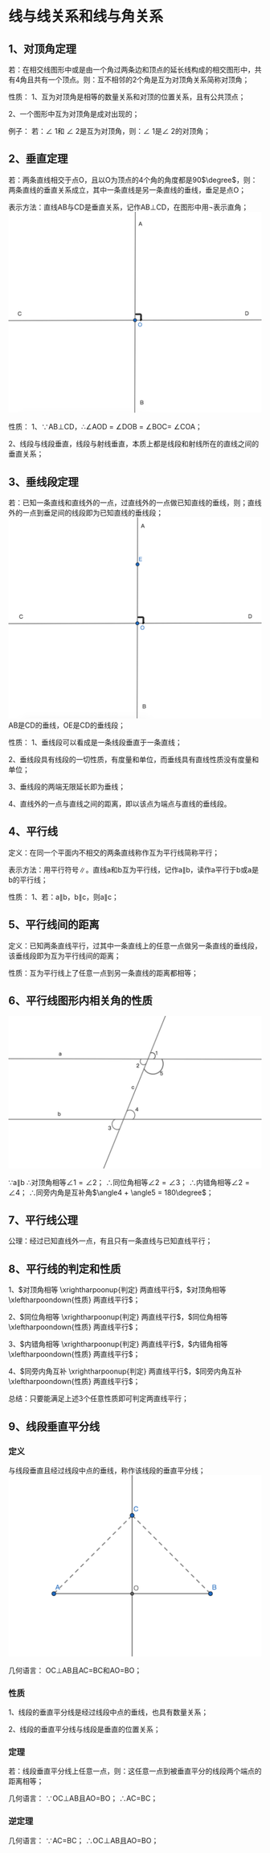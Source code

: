 # 线与线关系和线与角关系

## 1、对顶角定理
若：在相交线图形中或是由一个角过两条边和顶点的延长线构成的相交图形中，共有4角且共有一个顶点。则：互不相邻的2个角是互为对顶角关系简称对顶角；

性质：
1、互为对顶角是相等的数量关系和对顶的位置关系，且有公共顶点；

2、一个图形中互为对顶角是成对出现的；

例子：
若：$\angle$ 1和 $\angle$ 2是互为对顶角，则：$\angle$ 1是$\angle$ 2的对顶角；

##  2、垂直定理
若：两条直线相交于点O，且以O为顶点的4个角的角度都是90$\degree$，则：两条直线的垂直关系成立，其中一条直线是另一条直线的垂线，垂足是点O；

表示方法：直线AB与CD是垂直关系，记作AB$\bot$CD，在图形中用$\neg$表示直角；
![](../images/垂直01.png)

性质：
1、$\because$AB$\bot$CD，$\therefore$$\angle$AOD = $\angle$DOB = $\angle$BOC= $\angle$COA；

2、线段与线段垂直，线段与射线垂直，本质上都是线段和射线所在的直线之间的垂直关系；


## 3、垂线段定理
若：已知一条直线和直线外的一点，过直线外的一点做已知直线的垂线，则；直线外的一点到垂足间的线段即为已知直线的垂线段；
![](../images/垂直02.png)
AB是CD的垂线，OE是CD的垂线段；

性质：
1、垂线段可以看成是一条线段垂直于一条直线；

2、垂线段具有线段的一切性质，有度量和单位，而垂线具有直线性质没有度量和单位；

3、垂线段的两端无限延长即为垂线；

4、直线外的一点与直线之间的距离，即以该点为端点与直线的垂线段。

## 4、平行线
定义：在同一个平面内不相交的两条直线称作互为平行线简称平行；

表示方法：用平行符号$\parallel$。直线a和b互为平行线，记作a$\parallel$b，读作a平行于b或a是b的平行线；

性质：
1、若：a$\parallel$b，b$\parallel$c，则a$\parallel$c；

## 5、平行线间的距离
定义：已知两条直线平行，过其中一条直线上的任意一点做另一条直线的垂线段，该垂线段即为互为平行线间的距离；

性质：互为平行线上了任意一点到另一条直线的距离都相等；

## 6、平行线图形内相关角的性质
![](../images/平行01.png)

$\because$a$\parallel$b
$\therefore$对顶角相等$\angle1 = \angle2$；
$\therefore$同位角相等$\angle2 = \angle3$；
$\therefore$内错角相等$\angle2 = \angle4$；
$\therefore$同旁内角是互补角$\angle4 + \angle5 = 180\degree$；

## 7、平行线公理
公理：经过已知直线外一点，有且只有一条直线与已知直线平行；

## 8、平行线的判定和性质
1、$对顶角相等 \xrightharpoonup{判定} 两直线平行$，$对顶角相等 \xleftharpoondown{性质} 两直线平行$；

2、$同位角相等 \xrightharpoonup{判定} 两直线平行$，$同位角相等 \xleftharpoondown{性质} 两直线平行$；

3、$内错角相等 \xrightharpoonup{判定} 两直线平行$，$内错角相等 \xleftharpoondown{性质} 两直线平行$；

4、$同旁内角互补 \xrightharpoonup{判定} 两直线平行$，$同旁内角互补 \xleftharpoondown{性质} 两直线平行$；

总结：只要能满足上述3个任意性质即可判定两直线平行；

## 9、线段垂直平分线
### 定义
与线段垂直且经过线段中点的垂线，称作该线段的垂直平分线；
![](../images/线段03.png)

几何语言：
OC$\bot$AB且AC=BC和AO=BO；

### 性质
1、线段的垂直平分线是经过线段中点的垂线，也具有数量关系；

2、线段的垂直平分线与线段是垂直的位置关系；

### 定理
若：线段垂直平分线上任意一点，则：这任意一点到被垂直平分的线段两个端点的距离相等；

几何语言：
$\because$OC$\bot$AB且AO=BO；
$\therefore$AC=BC；

### 逆定理
几何语言：
$\because$AC=BC；
$\therefore$OC$\bot$AB且AO=BO；
